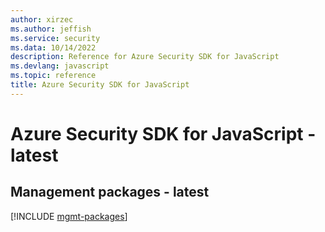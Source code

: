 ```yaml
---
author: xirzec
ms.author: jeffish
ms.service: security
ms.data: 10/14/2022
description: Reference for Azure Security SDK for JavaScript
ms.devlang: javascript
ms.topic: reference
title: Azure Security SDK for JavaScript
---
```

# Azure Security SDK for JavaScript - latest

## Management packages - latest
[!INCLUDE [mgmt-packages](security-mgmt-index.md)]